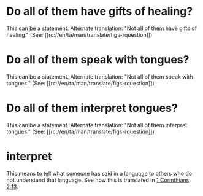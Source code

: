 # Do all of them have gifts of healing?

This can be a statement. Alternate translation: "Not all of them have gifts of healing." (See: [[rc://en/ta/man/translate/figs-rquestion]])

# Do all of them speak with tongues?

This can be a statement. Alternate translation: "Not all of them speak with tongues." (See: [[rc://en/ta/man/translate/figs-rquestion]])

# Do all of them interpret tongues?

This can be a statement. Alternate translation: "Not all of them interpret tongues." (See: [[rc://en/ta/man/translate/figs-rquestion]])

# interpret

This means to tell what someone has said in a language to others who do not understand that language. See how this is translated in [1 Corinthians 2:13](../02/12.md).

